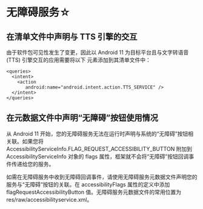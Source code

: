 # 无障碍服务☆
## 在清单文件中声明与 TTS 引擎的交互
由于软件包可见性发生了变更，因此以 Android 11 为目标平台且与文字转语音 (TTS) 引擎交互的应用需要将以下 <queries> 元素添加到其清单文件中：
```
<queries>
  <intent>
    <action
       android:name="android.intent.action.TTS_SERVICE" />
  </intent>
</queries>
```

## 在元数据文件中声明“无障碍”按钮使用情况

从 Android 11 开始，您的无障碍服务无法在运行时声明与系统的“无障碍”按钮相关联。如果您将 AccessibilityServiceInfo.FLAG_REQUEST_ACCESSIBILITY_BUTTON 附加到 AccessibilityServiceInfo 对象的 flags 属性，框架就不会将“无障碍”按钮回调事件传递给您的服务。

如需在无障碍服务中收到无障碍回调事件，请使用无障碍服务元数据文件声明您的服务与“无障碍”按钮的关联。在 accessibilityFlags 属性的定义中添加 flagRequestAccessibilityButton 值。无障碍服务元数据文件的常用位置为 res/raw/accessibilityservice.xml。